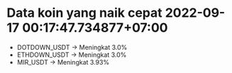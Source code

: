 # Data koin yang naik cepat 2022-09-17 00:17:47.734877+07:00

* DOTDOWN_USDT -> Meningkat 3.0%
* ETHDOWN_USDT -> Meningkat 3.0%
* MIR_USDT -> Meningkat 3.93%
